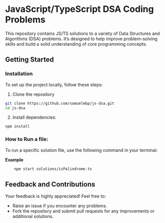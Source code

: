 # JavaScript/TypeScript DSA Coding Problems

This repository contains JS/TS solutions to a variety of Data Structures and Algorithms (DSA) problems. It’s designed to help improve problem-solving skills and build a solid understanding of core programming concepts.

## Getting Started

### Installation

To set up the project locally, follow these steps:

1. Clone the repository

```bash
git clone https://github.com/samuelmbp/js-dsa.git
cd js-dsa

```

2. Install dependencies:

```bash
npm install
```

### How to Run a file:

To run a specific solution file, use the following command in your terminal:

**Example**

```bash
    npm start solutions/isPalindrome.ts
```

## Feedback and Contributions

Your feedback is highly appreciated! Feel free to:

-   Raise an issue if you encounter any problems.
-   Fork the repository and submit pull requests for any improvements or additional solutions.
